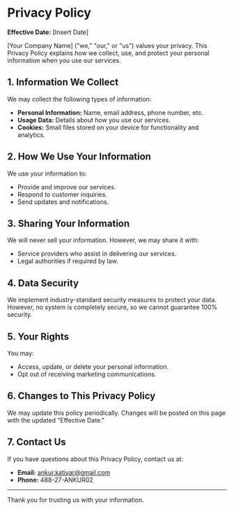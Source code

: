 # Privacy Policy

**Effective Date:** [Insert Date]

[Your Company Name] ("we," "our," or "us") values your privacy. This Privacy Policy explains how we collect, use, and protect your personal information when you use our services.

## 1. Information We Collect
We may collect the following types of information:
- **Personal Information:** Name, email address, phone number, etc.
- **Usage Data:** Details about how you use our services.
- **Cookies:** Small files stored on your device for functionality and analytics.

## 2. How We Use Your Information
We use your information to:
- Provide and improve our services.
- Respond to customer inquiries.
- Send updates and notifications.

## 3. Sharing Your Information
We will never sell your information. However, we may share it with:
- Service providers who assist in delivering our services.
- Legal authorities if required by law.

## 4. Data Security
We implement industry-standard security measures to protect your data. However, no system is completely secure, so we cannot guarantee 100% security.

## 5. Your Rights
You may:
- Access, update, or delete your personal information.
- Opt out of receiving marketing communications.

## 6. Changes to This Privacy Policy
We may update this policy periodically. Changes will be posted on this page with the updated "Effective Date."

## 7. Contact Us
If you have questions about this Privacy Policy, contact us at:
- **Email:** ankur.katiyar@gmail.com
- **Phone:** 488-27-ANKUR02

---

Thank you for trusting us with your information.


